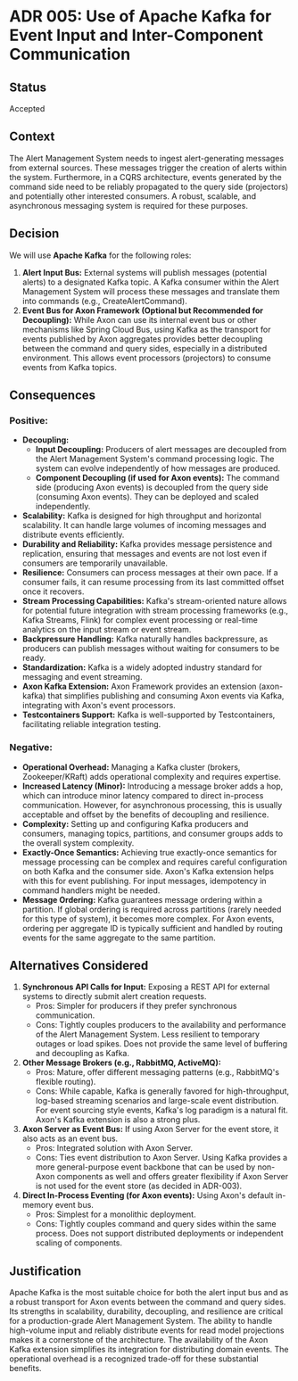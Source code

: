# **ADR 005: Use of Apache Kafka for Event Input and Inter-Component Communication**

## **Status**

Accepted

## **Context**

The Alert Management System needs to ingest alert-generating messages from external sources. These messages trigger the creation of alerts within the system. Furthermore, in a CQRS architecture, events generated by the command side need to be reliably propagated to the query side (projectors) and potentially other interested consumers. A robust, scalable, and asynchronous messaging system is required for these purposes.

## **Decision**

We will use **Apache Kafka** for the following roles:

1. **Alert Input Bus:** External systems will publish messages (potential alerts) to a designated Kafka topic. A Kafka consumer within the Alert Management System will process these messages and translate them into commands (e.g., CreateAlertCommand).  
2. **Event Bus for Axon Framework (Optional but Recommended for Decoupling):** While Axon can use its internal event bus or other mechanisms like Spring Cloud Bus, using Kafka as the transport for events published by Axon aggregates provides better decoupling between the command and query sides, especially in a distributed environment. This allows event processors (projectors) to consume events from Kafka topics.

## **Consequences**

### **Positive:**

* **Decoupling:**  
  * **Input Decoupling:** Producers of alert messages are decoupled from the Alert Management System's command processing logic. The system can evolve independently of how messages are produced.  
  * **Component Decoupling (if used for Axon events):** The command side (producing Axon events) is decoupled from the query side (consuming Axon events). They can be deployed and scaled independently.  
* **Scalability:** Kafka is designed for high throughput and horizontal scalability. It can handle large volumes of incoming messages and distribute events efficiently.  
* **Durability and Reliability:** Kafka provides message persistence and replication, ensuring that messages and events are not lost even if consumers are temporarily unavailable.  
* **Resilience:** Consumers can process messages at their own pace. If a consumer fails, it can resume processing from its last committed offset once it recovers.  
* **Stream Processing Capabilities:** Kafka's stream-oriented nature allows for potential future integration with stream processing frameworks (e.g., Kafka Streams, Flink) for complex event processing or real-time analytics on the input stream or event stream.  
* **Backpressure Handling:** Kafka naturally handles backpressure, as producers can publish messages without waiting for consumers to be ready.  
* **Standardization:** Kafka is a widely adopted industry standard for messaging and event streaming.  
* **Axon Kafka Extension:** Axon Framework provides an extension (axon-kafka) that simplifies publishing and consuming Axon events via Kafka, integrating with Axon's event processors.  
* **Testcontainers Support:** Kafka is well-supported by Testcontainers, facilitating reliable integration testing.

### **Negative:**

* **Operational Overhead:** Managing a Kafka cluster (brokers, Zookeeper/KRaft) adds operational complexity and requires expertise.  
* **Increased Latency (Minor):** Introducing a message broker adds a hop, which can introduce minor latency compared to direct in-process communication. However, for asynchronous processing, this is usually acceptable and offset by the benefits of decoupling and resilience.  
* **Complexity:** Setting up and configuring Kafka producers and consumers, managing topics, partitions, and consumer groups adds to the overall system complexity.  
* **Exactly-Once Semantics:** Achieving true exactly-once semantics for message processing can be complex and requires careful configuration on both Kafka and the consumer side. Axon's Kafka extension helps with this for event publishing. For input messages, idempotency in command handlers might be needed.  
* **Message Ordering:** Kafka guarantees message ordering within a partition. If global ordering is required across partitions (rarely needed for this type of system), it becomes more complex. For Axon events, ordering per aggregate ID is typically sufficient and handled by routing events for the same aggregate to the same partition.

## **Alternatives Considered**

1. **Synchronous API Calls for Input:** Exposing a REST API for external systems to directly submit alert creation requests.  
   * Pros: Simpler for producers if they prefer synchronous communication.  
   * Cons: Tightly couples producers to the availability and performance of the Alert Management System. Less resilient to temporary outages or load spikes. Does not provide the same level of buffering and decoupling as Kafka.  
2. **Other Message Brokers (e.g., RabbitMQ, ActiveMQ):**  
   * Pros: Mature, offer different messaging patterns (e.g., RabbitMQ's flexible routing).  
   * Cons: While capable, Kafka is generally favored for high-throughput, log-based streaming scenarios and large-scale event distribution. For event sourcing style events, Kafka's log paradigm is a natural fit. Axon's Kafka extension is also a strong plus.  
3. **Axon Server as Event Bus:** If using Axon Server for the event store, it also acts as an event bus.  
   * Pros: Integrated solution with Axon Server.  
   * Cons: Ties event distribution to Axon Server. Using Kafka provides a more general-purpose event backbone that can be used by non-Axon components as well and offers greater flexibility if Axon Server is not used for the event store (as decided in ADR-003).  
4. **Direct In-Process Eventing (for Axon events):** Using Axon's default in-memory event bus.  
   * Pros: Simplest for a monolithic deployment.  
   * Cons: Tightly couples command and query sides within the same process. Does not support distributed deployments or independent scaling of components.

## **Justification**

Apache Kafka is the most suitable choice for both the alert input bus and as a robust transport for Axon events between the command and query sides. Its strengths in scalability, durability, decoupling, and resilience are critical for a production-grade Alert Management System. The ability to handle high-volume input and reliably distribute events for read model projections makes it a cornerstone of the architecture. The availability of the Axon Kafka extension simplifies its integration for distributing domain events. The operational overhead is a recognized trade-off for these substantial benefits.